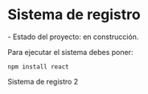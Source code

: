 <h1> Sistema de registro </h1>
- Estado del proyecto: en construcción.

Para ejecutar el sistema debes poner:

```npm install react```

Sistema de registro 2
